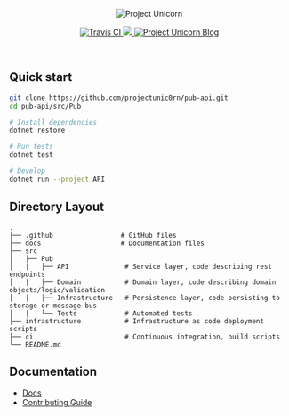<p align="center">
  <img src="https://sharedstorage2.blob.core.windows.net/pub/main-logo.png" alt="Project Unicorn">
</p>

<p align="center">
  <a href="https://dev.azure.com/project-unicorn/pub/_apis/build/status/projectunic0rn.pub-api?branchName=master">
    <img src="https://dev.azure.com/project-unicorn/pub/_apis/build/status/projectunic0rn.pub-api?branchName=master" alt="Travis CI">
  </a>

  <a href="https://codecov.io/gh/projectunic0rn/pub-api">
    <img src="https://codecov.io/gh/projectunic0rn/pub-api/branch/master/graph/badge.svg" />
  </a>

  <a href="https://projectunicorn.net/">
    <img src="https://img.shields.io/badge/website-https://projectunicorn.net/-blue.svg" alt="Project Unicorn Blog">
  </a>
</p>

<br />

## Quick start

```bash
git clone https://github.com/projectunic0rn/pub-api.git
cd pub-api/src/Pub

# Install dependencies
dotnet restore

# Run tests
dotnet test

# Develop
dotnet run --project API
```

## Directory Layout


    .
    ├── .github                 # GitHub files
    ├── docs                    # Documentation files
    ├── src                      
    │   ├── Pub          
    │   |   ├── API              # Service layer, code describing rest endpoints
    │   |   ├── Domain           # Domain layer, code describing domain objects/logic/validation
    │   |   ├── Infrastructure   # Persistence layer, code persisting to storage or message bus
    │   |   └── Tests            # Automated tests
    ├── infrastructure           # Infrastructure as code deployment scripts                      
    ├── ci                       # Continuous integration, build scripts                      
    └── README.md

## Documentation
- [Docs](./docs)
- [Contributing Guide](./CONTRIBUTING.md)
